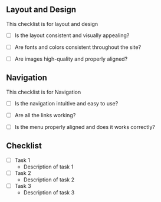 ## Layout and Design
This checklist is for layout and design
* [ ] Is the layout consistent and visually appealing?

* [ ] Are fonts and colors consistent throughout the site?

* [ ] Are images high-quality and properly aligned?

## Navigation
This checklist is for Navigation 
* [ ] Is the navigation intuitive and easy to use?

* [ ] Are all the links working?

* [ ] Is the menu properly aligned and does it works correctly?

## Checklist

- [ ] Task 1
  - Description of task 1
- [ ] Task 2
  - Description of task 2
- [ ] Task 3
  - Description of task 3
